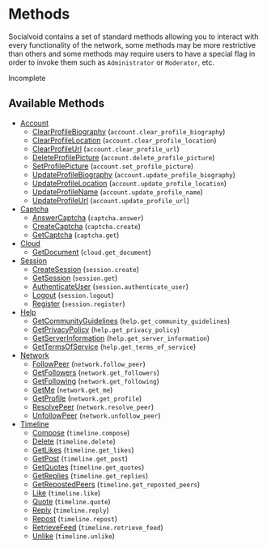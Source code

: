 # Methods

Socialvoid contains a set of standard methods allowing you to interact
with every functionality of the network, some methods may be more 
restrictive than others and some methods may require users to have
a special flag in order to invoke them such as `Administrator` or 
`Moderator`, etc. 

Incomplete

## Available Methods

 - [Account](account/README.md)
      * [ClearProfileBiography](account/ClearProfileBiography.md) (`account.clear_profile_biography`)
      * [ClearProfileLocation](account/ClearProfileLocation.md) (`account.clear_profile_location`)
      * [ClearProfileUrl](account/ClearProfileUrl.md) (`account.clear_profile_url`)
      * [DeleteProfilePicture](account/DeleteProfilePicture.md) (`account.delete_profile_picture`)
      * [SetProfilePicture](account/SetProfilePicture.md) (`account.set_profile_picture`)
      * [UpdateProfileBiography](account/UpdateProfileBiography.md) (`account.update_profile_biography`)
      * [UpdateProfileLocation](account/UpdateProfileLocation.md) (`account.update_profile_location`)
      * [UpdateProfileName](account/UpdateProfileName.md) (`account.update_profile_name`)
      * [UpdateProfileUrl](account/UpdateProfileUrl.md) (`account.update_profile_url`)
 - [Captcha](captcha/README.md)
      * [AnswerCaptcha](captcha/AnswerCaptcha.md) (`captcha.answer`)
      * [CreateCaptcha](captcha/CreateCaptcha.md) (`captcha.create`)
      * [GetCaptcha](captcha/GetCaptcha.md) (`captcha.get`)
 - [Cloud](cloud/README.md)
      * [GetDocument](cloud/GetDocument.md) (`cloud.get_document`)
 - [Session](session/README.md)
      * [CreateSession](session/CreateSession.md) (`session.create`)
      * [GetSession](session/GetSession.md) (`session.get`)
      * [AuthenticateUser](session/AuthenticateUser.md) (`session.authenticate_user`)
      * [Logout](session/Logout.md) (`session.logout`)
      * [Register](session/Register.md) (`session.register`)
 - [Help](help/README.md)
      * [GetCommunityGuidelines](help/GetCommunityGuidelines.md) (`help.get_community_guidelines`)
      * [GetPrivacyPolicy](help/GetPrivacyPolicy.md) (`help.get_privacy_policy`)
      * [GetServerInformation](help/GetServerInformation.md) (`help.get_server_information`)
      * [GetTermsOfService](help/GetTermsOfService.md) (`help.get_terms_of_service`)
 - [Network](network/README.md)
      * [FollowPeer](network/FollowPeer.md) (`network.follow_peer`)
      * [GetFollowers](network/GetFollowers.md) (`network.get_followers`)
      * [GetFollowing](network/GetFollowing.md) (`network.get_following`)
      * [GetMe](network/GetMe.md) (`network.get_me`)
      * [GetProfile](network/GetProfile.md) (`network.get_profile`)
      * [ResolvePeer](network/ResolvePeer.md) (`network.resolve_peer`)
      * [UnfollowPeer](network/UnfollowPeer.md) (`network.unfollow_peer`)
  - [Timeline](timeline/README.md)
      * [Compose](timeline/Compose.md) (`timeline.compose`)
      * [Delete](timeline/Delete.md) (`timeline.delete`)
      * [GetLikes](timeline/GetLikes.md) (`timeline.get_likes`)
      * [GetPost](timeline/GetPost.md) (`timeline.get_post`)
      * [GetQuotes](timeline/GetQuotes.md) (`timeline.get_quotes`)
      * [GetReplies](timeline/GetReplies.md) (`timeline.get_replies`)
      * [GetRepostedPeers](timeline/GetRepostedPeers.md) (`timeline.get_reposted_peers`)
      * [Like](timeline/Like.md) (`timeline.like`)
      * [Quote](timeline/Quote.md) (`timeline.quote`)
      * [Reply](timeline/Reply.md) (`timeline.reply`)
      * [Repost](timeline/Repost.md) (`timeline.repost`)
      * [RetrieveFeed](timeline/RetrieveFeed.md) (`timeline.retrieve_feed`)
      * [Unlike](timeline/Unlike.md) (`timeline.unlike`)